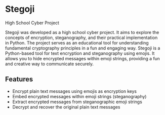 # Stegoji

High School Cyber Project

Stegoji was developed as a high school cyber project. It aims to explore the concepts of encryption, steganography, and their practical implementation in Python. The project serves as an educational tool for understanding fundamental cryptography principles in a fun and engaging way.
Stegoji is a Python-based tool for text encryption and steganography using emojis. It allows you to hide encrypted messages within emoji strings, providing a fun and creative way to communicate securely.

## Features

- Encrypt plain text messages using emojis as encryption keys
- Embed encrypted messages within emoji strings (steganography)
- Extract encrypted messages from steganographic emoji strings
- Decrypt and recover the original plain text messages

